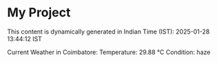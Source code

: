 # My Project

This content is dynamically generated in Indian Time (IST): 2025-01-28 13:44:12 IST


Current Weather in Coimbatore:
Temperature: 29.88 °C
Condition: haze
